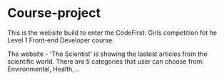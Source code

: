 # Course-project

This is the website build to enter the CodeFirst: Girls competition fot he Level 1 Front-end Developer course.

The website - 'The Scientist' is showing the lastest articles from the scientific world. There are 5 categories that user can choose from: Environmental, Health, ..
